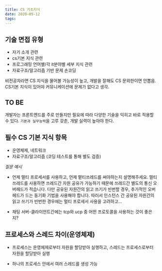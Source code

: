```yaml
---
title: CS 기초지식
date: 2020-05-12
tags:
---
```


## 기술 면접 유형

- 자기 소개 관련
- cs기본 지식 관련
- 프로그래밍 언어별/각 it분야별 세부 지식 관련
- 자료구조/알고리즘 기반 문제 손코딩

비전공자라면 CS 지식을 물어볼 가능성이 높고, 개발을 잘해도 CS 문외한이면 안뽑음. CS기본 지식이 있어야 커뮤니케이션에 문제가 없다고 생각.

## TO BE

개발자는 프론트엔드를 주로 만들지만 필요에 따라 다양한 기술을 익히고 바로 적용할 수 있다.
`기본과 실무능력`을 고루 갖춘, 개발 실력이 높아야 한다.

## 필수 CS 기본 지식 항목

- 운영체제, 네트워크
- 자료구조/알고리즘 (코딩 테스트를 통해 별도 검증)

_질문 예시_

- 언제 멀티 프로세서를 사용하고, 언제 멑티쓰레드를 써야하는지 설명해주세요.
  멀티 쓰레드를 사용하면 쓰레드간 자원 공유가 가능하기 때문에 쓰레드간 별도의 통신 오버헤드가 적습니다. 다만 공유된 자원간의 읽고 쓰기가 빈번할 경우, 추가적인 오버헤드가 드는 동기화 기법을 사용해야 합니다. 따러서 인스턴스 간 공유된 자원간의 읽고 쓰기가 빈번한 경우에는 멀티 프로세서 사용을 고려하고...

- 채팅 서버-클라이언트간에는 tcp와 ucp 중 어떤 프로토콜을 사용하는 것이 좋은지?

## 프로세스와 스레드 차이(운영체제)

- 프로세스는 운영체제로부터 자원을 할당받아 실행하고, 스레드는 프로세스로부터 자원을 할당받아 실행

- 하나의 프로세스 안에서 여러 스레드를 생성 가능
